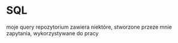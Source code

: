 # SQL
moje query
repozytorium zawiera niektóre, stworzone przeze mnie zapytania, wykorzystywane do pracy
